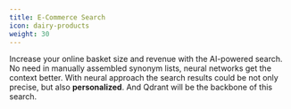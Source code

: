 ```yaml
---
title: E-Commerce Search
icon: dairy-products
weight: 30
---
```


Increase your online basket size and revenue with the AI-powered search.
No need in manually assembled synonym lists, neural networks get the context better.
With neural approach the search results could be not only precise, but also **personalized**.
And Qdrant will be the backbone of this search.